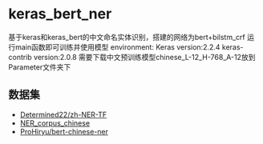 # keras_bert_ner
基于keras和keras_bert的中文命名实体识别，搭建的网络为bert+bilstm_crf
运行main函数即可训练并使用模型
environment:
Keras version:2.2.4
keras-contrib version:2.0.8
需要下载中文预训练模型chinese_L-12_H-768_A-12放到Parameter文件夹下

## 数据集

- [Determined22/zh-NER-TF](https://github.com/Determined22/zh-NER-TF/tree/master/data_path)
- [NER_corpus_chinese](https://github.com/yaleimeng/NER_corpus_chinese)
- [ProHiryu/bert-chinese-ner](https://github.com/ProHiryu/bert-chinese-ner)